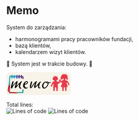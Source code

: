 # Memo

System do zarządzania:

- harmonogramami pracy pracowników fundacji,
- bazą klientów,
- kalendarzem wizyt klientów.

🚧 System jest w trakcie budowy. 🚧

<img height="60" src="./public/img/memo_joint_logo.png">

Total lines:\
![Lines of code](https://tokei.rs/b1/github/mblajek/Memo?style=flat&type=php&label=PHP)
![Lines of code](https://tokei.rs/b1/github/mblajek/Memo?style=flat&type=TypeScript,TSX&label=TypeScript)
